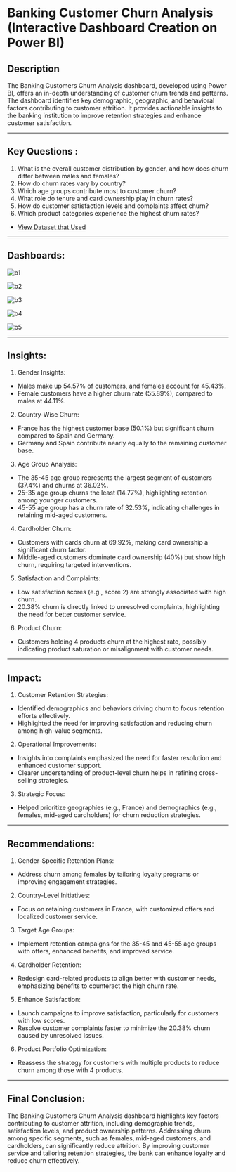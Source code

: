 # Banking Customer Churn Analysis (Interactive Dashboard Creation on Power BI)

## Description
The Banking Customers Churn Analysis dashboard, developed using Power BI, offers an in-depth understanding of customer churn trends and patterns. The dashboard identifies key demographic, geographic, and behavioral factors contributing to customer attrition. It provides actionable insights to the banking institution to improve retention strategies and enhance customer satisfaction.
________________________________________
## Key Questions :
1.	What is the overall customer distribution by gender, and how does churn differ between males and females?
2.	How do churn rates vary by country?
3.	Which age groups contribute most to customer churn?
4.	What role do tenure and card ownership play in churn rates?
5.	How do customer satisfaction levels and complaints affect churn?
6.	Which product categories experience the highest churn rates?

- <a href="">View Dataset that Used</a>
________________________________________
## Dashboards:
![b1](https://github.com/user-attachments/assets/349d84af-a315-4dbd-b96e-2ece33c84184)

![b2](https://github.com/user-attachments/assets/cc2cec31-1bd6-4713-b106-f8d7abc5e81f)

![b3](https://github.com/user-attachments/assets/44087e23-8786-4da1-bc37-bab6e9f11416)

![b4](https://github.com/user-attachments/assets/65e223fa-9d2d-4cb9-942a-c248aba9ac0f)

![b5](https://github.com/user-attachments/assets/508f7ee1-1109-48fa-a2ca-60297fe0b390)

________________________________________
## Insights:
1.	Gender Insights:
-	Males make up 54.57% of customers, and females account for 45.43%.
-	Female customers have a higher churn rate (55.89%), compared to males at 44.11%.
2.	Country-Wise Churn:
-	France has the highest customer base (50.1%) but significant churn compared to Spain and Germany.
-	Germany and Spain contribute nearly equally to the remaining customer base.
3.	Age Group Analysis:
-	The 35-45 age group represents the largest segment of customers (37.4%) and churns at 36.02%.
-	25-35 age group churns the least (14.77%), highlighting retention among younger customers.
-	45-55 age group has a churn rate of 32.53%, indicating challenges in retaining mid-aged customers.
4.	Cardholder Churn:
-	Customers with cards churn at 69.92%, making card ownership a significant churn factor.
-	Middle-aged customers dominate card ownership (40%) but show high churn, requiring targeted interventions.
5.	Satisfaction and Complaints:
-	Low satisfaction scores (e.g., score 2) are strongly associated with high churn.
-	20.38% churn is directly linked to unresolved complaints, highlighting the need for better customer service.
6.	Product Churn:
-	Customers holding 4 products churn at the highest rate, possibly indicating product saturation or misalignment with customer needs.
________________________________________
## Impact:
1.	Customer Retention Strategies:
-	Identified demographics and behaviors driving churn to focus retention efforts effectively.
-	Highlighted the need for improving satisfaction and reducing churn among high-value segments.
2.	Operational Improvements:
-	Insights into complaints emphasized the need for faster resolution and enhanced customer support.
-	Clearer understanding of product-level churn helps in refining cross-selling strategies.
3.	Strategic Focus:
-	Helped prioritize geographies (e.g., France) and demographics (e.g., females, mid-aged cardholders) for churn reduction strategies.
________________________________________
## Recommendations:
1.	Gender-Specific Retention Plans:
-	Address churn among females by tailoring loyalty programs or improving engagement strategies.
2.	Country-Level Initiatives:
-	Focus on retaining customers in France, with customized offers and localized customer service.
3.	Target Age Groups:
-	Implement retention campaigns for the 35-45 and 45-55 age groups with offers, enhanced benefits, and improved service.
4.	Cardholder Retention:
-	Redesign card-related products to align better with customer needs, emphasizing benefits to counteract the high churn rate.
5.	Enhance Satisfaction:
-	Launch campaigns to improve satisfaction, particularly for customers with low scores.
-	Resolve customer complaints faster to minimize the 20.38% churn caused by unresolved issues.
6.	Product Portfolio Optimization:
-	Reassess the strategy for customers with multiple products to reduce churn among those with 4 products.
________________________________________
## Final Conclusion:
The Banking Customers Churn Analysis dashboard highlights key factors contributing to customer attrition, including demographic trends, satisfaction levels, and product ownership patterns. Addressing churn among specific segments, such as females, mid-aged customers, and cardholders, can significantly reduce attrition. By improving customer service and tailoring retention strategies, the bank can enhance loyalty and reduce churn effectively.
